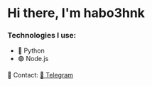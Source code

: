 # Hi there, I'm habo3hnk

### Technologies I use:
- 🐍 Python
- 🟢 Node.js

📡 Contact: [📨 Telegram](https://t.me/your_username)
